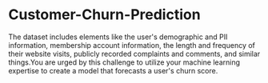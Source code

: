 # Customer-Churn-Prediction
The dataset includes elements like the user's demographic and PII information, membership account information, the length and frequency of their website visits, publicly recorded complaints and comments, and similar things.You are urged by this challenge to utilize your machine learning expertise to create a model that forecasts a user's churn score.

